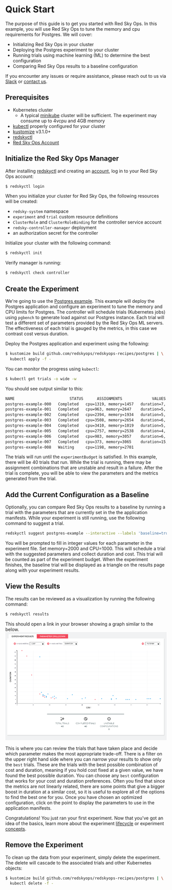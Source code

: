 # Quick Start

The purpose of this guide is to get you started with Red Sky Ops.
In this example, you will use Red Sky Ops to tune the memory and cpu requirements for Postgres.
We will cover:
- Initializing Red Sky Ops in your cluster
- Deploying the Postgres experiment to your cluster
- Running trials using machine learning (ML) to determine the best configuration
- Comparing Red Sky Ops results to a baseline configuration

If you encounter any issues or require assistance, please reach out to us via [Slack][rso slack] or [contact us][contact us].

## Prerequisites

- Kubernetes cluster
  - A typical [minikube][minikube] cluster will be sufficient. The experiment may consume up to 4vcpu and 4GB memory
- [kubectl][kubectl] properly configured for your cluster
- [kustomize][kustomize] v3.1.0+
- [redskyctl][redskyctl]
- [Red Sky Ops Account][rso account]

## Initialize the Red Sky Ops Manager

After installing [redskyctl][redskyctl] and creating an [account][rso account], log in to your Red Sky Ops account:
```sh
$ redskyctl login
```

When you initialize your cluster for Red Sky Ops, the following resources will be created:
- `redsky-system` namespace
- `experiment` and `trial` custom resource definitions
- `ClusterRole` and `ClusterRoleBinding` for the controller service account
- `redsky-controller-manager` deployment
- an authorization secret for the controller

Initialize your cluster with the following command:

```sh
$ redskyctl init
```

Verify manager is running:

```sh
$ redskyctl check controller
```

## Create the Experiment

We're going to use the [Postgres example][postgres-example].
This example will deploy the Postgres application and configure an experiment to tune the memory and CPU limits for Postgres.
The controller will schedule trials (Kubernetes jobs) using `pgbench` to generate load against our Postgres instance.
Each trial will test a different set of parameters provided by the Red Sky Ops ML servers.
The effectiveness of each trial is gauged by the metrics, in this case we contrast cost versus duration.

Deploy the Postgres application and experiment using the following:
```sh
$ kustomize build github.com/redskyops/redskyops-recipes/postgres | \
  kubectl apply -f -
```

You can monitor the progress using `kubectl`:

```sh
$ kubectl get trials -o wide -w
```
You should see output similar to this:
```sh
NAME                        STATUS      ASSIGNMENTS             VALUES
postgres-example-000   Completed   cpu=1319, memory=1457   duration=7, cost=33
postgres-example-001   Completed   cpu=963, memory=2647    duration=5, cost=29
postgres-example-002   Completed   cpu=2394, memory=1934   duration=5, cost=58
postgres-example-003   Completed   cpu=3508, memory=2654   duration=6, cost=85
postgres-example-004   Completed   cpu=3410, memory=1019   duration=5, cost=78
postgres-example-005   Completed   cpu=2757, memory=2538   duration=4, cost=68
postgres-example-006   Completed   cpu=983, memory=3057    duration=6, cost=30
postgres-example-007   Completed   cpu=373, memory=3065    duration=15, cost=17
postgres-example-008   Waiting     cpu=1198, memory=2701
```

The trials will run until the `experimentBudget` is satisfied. In this example, there will be 40 trials that run.
While the trial is running, there may be assignment combinations that are unstable and result in a failure.
After the trial is complete, you will be able to view the parameters and the metrics generated from the trial.

## Add the Current Configuration as a Baseline

Optionally, you can compare Red Sky Ops results to a baseline by running a trial with the parameters that are currently set in the the application manifests.
While your experiment is still running, use the following command to suggest a trial.

```sh
redskyctl suggest postgres-example --interactive --labels 'baseline=true'
```

You will be prompted to fill in integer values for each parameter in the experiment file.
Set memory=2000 and CPU=1000.
This will schedule a trial with the suggested parameters and collect duration and cost.
This trial will be counted as part of the experiment budget.
When the experiment finishes, the baseline trial will be displayed as a triangle on the results page along with your experiment results.

## View the Results
The results can be reviewed as a visualization by running the following command:

```sh
$ redskyctl results
```

This should open a link in your browser showing a graph similar to the below.
![redskyctl results](images/redskyresults.png)

This is where you can review the trials that have taken place and decide which parameter makes the most appropriate trade-off.
There is a filter on the upper right hand side where you can narrow your results to show only the `best` trials.
These are the trials with the best possible combination of cost and duration, meaning if you hold cost fixed at a given value, we have found the best possible duration.
You can choose any `best` configuration that works for your cost and duration preferences.
Often you find that since the metrics are not linearly related, there are some points that give a bigger boost in duration at a similar cost, so it is useful to explore all of the options to find the best one for you.
Once you have chosen an optimized configuration, click on the point to display the parameters to use in the application manifests.

Congratulations! You just ran your first experiment.
Now that you've got an idea of the basics, learn more about the experiment [lifecycle][lifecycle] or experiment [concepts][concepts].

## Remove the Experiment

To clean up the data from your experiment, simply delete the experiment. The delete will cascade to the associated trials and other Kubernetes objects:

```sh
$ kustomize build github.com/redskyops/redskyops-recipes/postgres | \
  kubectl delete -f -
```

[kubectl]: https://kubernetes.io/docs/tasks/tools/install-kubectl/
[kustomize]: https://github.com/kubernetes-sigs/kustomize/releases/
[minikube]: https://kubernetes.io/docs/setup/learning-environment/minikube/
[redskyctl]: install.md

[postgres-example]: https://github.com/redskyops/redskyops-recipes/tree/master/postgres
[rso account]: https://app.carbonrelay.io
[rso slack]: https://join.slack.com/t/redskyops/shared_invite/enQtODI2NzU5NDUxNTA2LWQ1MjlkY2FhNWI0NTE3OGEzOGI0MzMxZmExOGRlMDM0ODdjNWI4OTM5NWQxMDY0OWU2YzM0YTcyMjk1NmZhYWI
[contact us]: mailto:support@carbonrelay.com?subject=Help%20with%20Quick%20Start
[lifecycle]: lifecycle.md
[concepts]: overview.md#concepts
